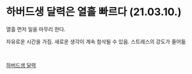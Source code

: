# 하버드생 달력은 열흘 빠르다 (21.03.10.)

열흘 먼저 일을 마무리 한다.

자유로운 시간을 가짐.  새로운 생각이 계속 첨삭될 수 있음.  스트레스의 강도가 줄어듦

<br> 
 
[하버드생 달력](https://www.joongang.co.kr/article/24008403#home)